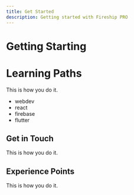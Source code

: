 ```yaml
---
title: Get Started
description: Getting started with Fireship PRO
---
```


# Getting Starting

# Learning Paths

This is how you do it. 

- webdev
- react
- firebase
- flutter 


## Get in Touch

This is how you do it. 


## Experience Points


This is how you do it. 
